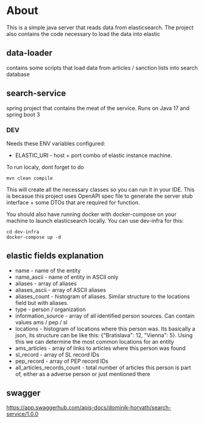 # About
This is a simple java server that reads data from elasticsearch. The project also contains the code necessary to load the data into elastic

## data-loader
contains some scripts that load data from articles / sanction lists into search database

## search-service

spring project that contains the meat of the service. Runs on Java 17 and spring boot 3

### DEV
Needs these ENV variables configured:

* ELASTIC_URI - host + port combo of elastic instance machine.

To run localy, dont forget to do
```
mvn clean compile
```
This will create all the necessary classes so you can run it in your IDE. This is becasue this project uses OpenAPI spec file to generate the server stub interface + some DTOs that are required for function.

You should also have running docker with docker-compose on your machine to launch elasticsearch locally.
You can use dev-infra for this:

```
cd dev-infra
docker-compose up -d
```

## elastic fields explanation
* name - name of the entity
* name_ascii - name of entity in ASCII only
* aliases - array of aliases
* aliases_ascii - array of ASCII aliases
* aliases_count - histogram of aliases. Similar structure to the locations field but with aliases. 
* type - person / organization
* information_source - array of all identified person sources. Can contain values ams / pep / sl
* locations - histogram of locations where this person was. Its basically a json, its structure can be like this: {"Bratislava": 12, "Vienna": 5}. Using this we can determine the most common locations for an entity
* ams_articles - array of links to articles where this person was found
* sl_record - array of SL record IDs
* pep_record - array of PEP record IDs
* all_articles_records_count - total number of articles this person is part of, either as a adverse person or just mentioned there

## swagger
https://app.swaggerhub.com/apis-docs/dominik-horvath/search-service/1.0.0
